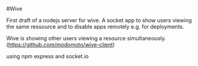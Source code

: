 #Wive

First draft of a nodejs server for wive.
A socket app to show users viewing the same ressource and
to disable apps remotely e.g. for deployments.

Wive is showing other users viewing a resource simultaneously.
(https://github.com/modomoto/wive-client)

using npm express and socket.io